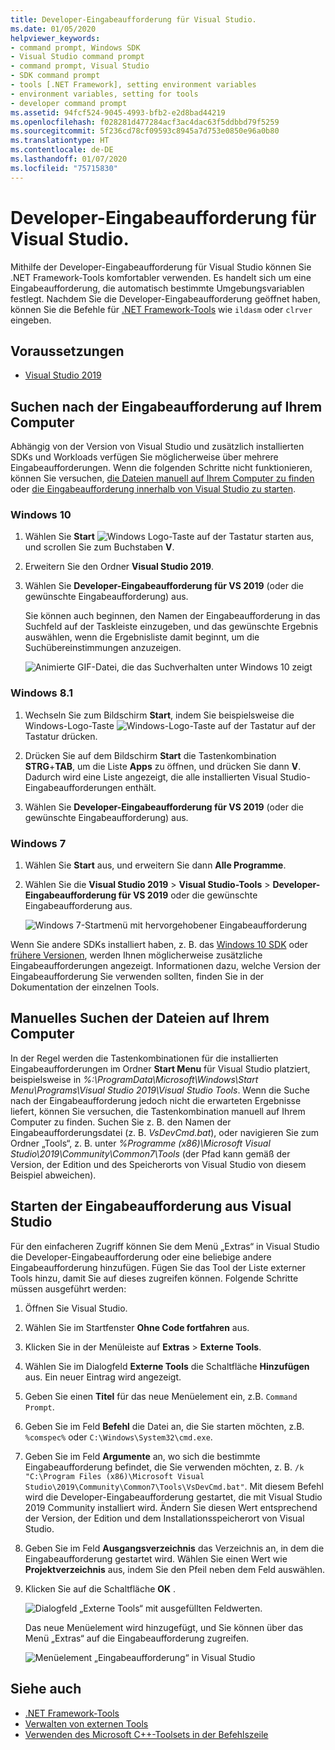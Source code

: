 ```yaml
---
title: Developer-Eingabeaufforderung für Visual Studio.
ms.date: 01/05/2020
helpviewer_keywords:
- command prompt, Windows SDK
- Visual Studio command prompt
- command prompt, Visual Studio
- SDK command prompt
- tools [.NET Framework], setting environment variables
- environment variables, setting for tools
- developer command prompt
ms.assetid: 94fcf524-9045-4993-bfb2-e2d8bad44219
ms.openlocfilehash: f028281d477284acf3ac4dac63f5ddbbd79f5259
ms.sourcegitcommit: 5f236cd78cf09593c8945a7d753e0850e96a0b80
ms.translationtype: HT
ms.contentlocale: de-DE
ms.lasthandoff: 01/07/2020
ms.locfileid: "75715830"
---
```

# <a name="developer-command-prompt-for-visual-studio"></a>Developer-Eingabeaufforderung für Visual Studio.

Mithilfe der Developer-Eingabeaufforderung für Visual Studio können Sie .NET Framework-Tools komfortabler verwenden. Es handelt sich um eine Eingabeaufforderung, die automatisch bestimmte Umgebungsvariablen festlegt. Nachdem Sie die Developer-Eingabeaufforderung geöffnet haben, können Sie die Befehle für [.NET Framework-Tools](index.md) wie `ildasm` oder `clrver` eingeben.

## <a name="prerequisites"></a>Voraussetzungen

- [Visual Studio 2019](https://visualstudio.microsoft.com/downloads/?utm_medium=microsoft&utm_source=docs.microsoft.com&utm_campaign=inline+link&utm_content=download+vs2019)

## <a name="search-for-the-command-prompt-on-your-machine"></a>Suchen nach der Eingabeaufforderung auf Ihrem Computer

Abhängig von der Version von Visual Studio und zusätzlich installierten SDKs und Workloads verfügen Sie möglicherweise über mehrere Eingabeaufforderungen. Wenn die folgenden Schritte nicht funktionieren, können Sie versuchen, [die Dateien manuell auf Ihrem Computer zu finden](#manually-locate-the-files-on-your-machine) oder [die Eingabeaufforderung innerhalb von Visual Studio zu starten](#start-the-command-prompt-from-inside-visual-studio).

### <a name="windows-10"></a>Windows 10

1. Wählen Sie **Start** ![Windows Logo-Taste auf der Tastatur starten aus](./media/developer-command-prompt-for-vs/windows-logo-key-graphic.png), und scrollen Sie zum Buchstaben **V**.

1. Erweitern Sie den Ordner **Visual Studio 2019**.

1. Wählen Sie **Developer-Eingabeaufforderung für VS 2019** (oder die gewünschte Eingabeaufforderung) aus.

   Sie können auch beginnen, den Namen der Eingabeaufforderung in das Suchfeld auf der Taskleiste einzugeben, und das gewünschte Ergebnis auswählen, wenn die Ergebnisliste damit beginnt, um die Suchübereinstimmungen anzuzeigen.

   ![Animierte GIF-Datei, die das Suchverhalten unter Windows 10 zeigt](./media/developer-command-prompt-for-vs/windows10-search.gif)

### <a name="windows-81"></a>Windows 8.1

1. Wechseln Sie zum Bildschirm **Start**, indem Sie beispielsweise die Windows-Logo-Taste ![Windows-Logo-Taste auf der Tastatur](./media/developer-command-prompt-for-vs/windows-logo-key-graphic.png) auf der Tastatur drücken.

1. Drücken Sie auf dem Bildschirm **Start** die Tastenkombination **STRG**+**TAB**, um die Liste **Apps** zu öffnen, und drücken Sie dann **V**. Dadurch wird eine Liste angezeigt, die alle installierten Visual Studio-Eingabeaufforderungen enthält.

1. Wählen Sie **Developer-Eingabeaufforderung für VS 2019** (oder die gewünschte Eingabeaufforderung) aus.

### <a name="windows-7"></a>Windows 7

1. Wählen Sie **Start** aus, und erweitern Sie dann **Alle Programme**.

1. Wählen Sie die **Visual Studio 2019** > **Visual Studio-Tools** > **Developer-Eingabeaufforderung für VS 2019** oder die gewünschte Eingabeaufforderung aus.

   ![Windows 7-Startmenü mit hervorgehobener Eingabeaufforderung](./media/developer-command-prompt-for-vs/windows7-menu.png)

Wenn Sie andere SDKs installiert haben, z. B. das [Windows 10 SDK](https://developer.microsoft.com/windows/downloads/windows-10-sdk) oder [frühere Versionen](https://developer.microsoft.com/windows/downloads/sdk-archive), werden Ihnen möglicherweise zusätzliche Eingabeaufforderungen angezeigt. Informationen dazu, welche Version der Eingabeaufforderung Sie verwenden sollten, finden Sie in der Dokumentation der einzelnen Tools.

## <a name="manually-locate-the-files-on-your-machine"></a>Manuelles Suchen der Dateien auf Ihrem Computer

In der Regel werden die Tastenkombinationen für die installierten Eingabeaufforderungen im Ordner **Start Menu** für Visual Studio platziert, beispielsweise in *%:\ProgramData\Microsoft\Windows\Start Menu\Programs\Visual Studio 2019\Visual Studio Tools*. Wenn die Suche nach der Eingabeaufforderung jedoch nicht die erwarteten Ergebnisse liefert, können Sie versuchen, die Tastenkombination manuell auf Ihrem Computer zu finden. Suchen Sie z. B. den Namen der Eingabeaufforderungsdatei (z. B. *VsDevCmd.bat*), oder navigieren Sie zum Ordner „Tools“, z. B. unter *%Programme (x86)\Microsoft Visual Studio\2019\Community\Common7\Tools* (der Pfad kann gemäß der Version, der Edition und des Speicherorts von Visual Studio von diesem Beispiel abweichen).

## <a name="start-the-command-prompt-from-inside-visual-studio"></a>Starten der Eingabeaufforderung aus Visual Studio

Für den einfacheren Zugriff können Sie dem Menü „Extras“ in Visual Studio die Developer-Eingabeaufforderung oder eine beliebige andere Eingabeaufforderung hinzufügen. Fügen Sie das Tool der Liste externer Tools hinzu, damit Sie auf dieses zugreifen können. Folgende Schritte müssen ausgeführt werden:

1. Öffnen Sie Visual Studio.

1. Wählen Sie im Startfenster **Ohne Code fortfahren** aus.

1. Klicken Sie in der Menüleiste auf **Extras** > **Externe Tools**.

1. Wählen Sie im Dialogfeld **Externe Tools** die Schaltfläche **Hinzufügen** aus. Ein neuer Eintrag wird angezeigt.

1. Geben Sie einen **Titel** für das neue Menüelement ein, z.B. `Command Prompt`.

1. Geben Sie im Feld **Befehl** die Datei an, die Sie starten möchten, z.B. `%comspec%` oder `C:\Windows\System32\cmd.exe`.

1. Geben Sie im Feld **Argumente** an, wo sich die bestimmte Eingabeaufforderung befindet, die Sie verwenden möchten, z. B. `/k "C:\Program Files (x86)\Microsoft Visual Studio\2019\Community\Common7\Tools\VsDevCmd.bat"`. Mit diesem Befehl wird die Developer-Eingabeaufforderung gestartet, die mit Visual Studio 2019 Community installiert wird. Ändern Sie diesen Wert entsprechend der Version, der Edition und dem Installationsspeicherort von Visual Studio.

1. Geben Sie im Feld **Ausgangsverzeichnis** das Verzeichnis an, in dem die Eingabeaufforderung gestartet wird. Wählen Sie einen Wert wie **Projektverzeichnis** aus, indem Sie den Pfeil neben dem Feld auswählen.

1. Klicken Sie auf die Schaltfläche **OK** .

   ![Dialogfeld „Externe Tools“ mit ausgefüllten Feldwerten.](./media/developer-command-prompt-for-vs/add-external-tool.png)

   Das neue Menüelement wird hinzugefügt, und Sie können über das Menü „Extras“ auf die Eingabeaufforderung zugreifen.

   ![Menüelement „Eingabeaufforderung“ in Visual Studio](./media/developer-command-prompt-for-vs/command-prompt-vs-menu.png)

## <a name="see-also"></a>Siehe auch

- [.NET Framework-Tools](index.md)
- [Verwalten von externen Tools](/visualstudio/ide/managing-external-tools)
- [Verwenden des Microsoft C++-Toolsets in der Befehlszeile](/cpp/build/building-on-the-command-line)
